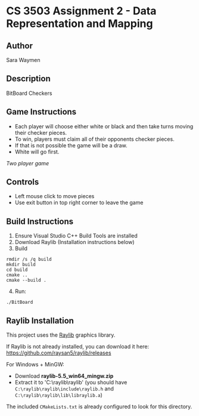 # CS 3503 Assignment 2 - Data Representation and Mapping

## Author
Sara Waymen


## Description
BitBoard Checkers

## Game Instructions

- Each player will choose either white or black and then take turns moving their checker pieces. 
- To win, players must claim all of their opponents checker pieces. 
- If that is not possible the game will be a draw.
- White will go first.

*Two player game*

## Controls

- Left mouse click to move pieces
- Use exit button in top right corner to leave the game


## Build Instructions

1. Ensure Visual Studio C++ Build Tools are installed
2. Download Raylib (Installation instructions below)
3. Build
```
rmdir /s /q build
mkdir build
cd build
cmake ..
cmake --build .

```
4. Run:

```
./BitBoard

```

## Raylib Installation 

This project uses the [Raylib](https://www.raylib.com/) graphics library.

If Raylib is not already installed, you can download it here:
https://github.com/raysan5/raylib/releases

For Windows + MinGW:
- Download **raylib-5.5_win64_mingw.zip**
- Extract it to 'C:\raylib\raylib'
  (you should have `C:\raylib\raylib\include\raylib.h` and `C:\raylib\raylib\lib\libraylib.a`)

The included `CMakeLists.txt` is already configured to look for this directory.
